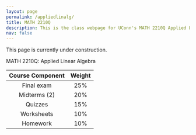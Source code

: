 ```yaml
---
layout: page
permalink: /appliedlinalg/
title: MATH 2210Q
description: This is the class webpage for UConn's MATH 2210Q Applied Linear Algebra.  
nav: false
---
```


This page is currently under construction. 


MATH 2210Q: Applied Linear Algebra


| Course Component | Weight     | 
| :----:           |   :----:   |   
| Final exam       |   25%      | 
| Midterms (2)     |   20%      | 
| Quizzes          |   15%      |
| Worksheets       |   10%      |  
| Homework         |   10%      |


<!-- 

Final will be cummulative and during finals week

Two midterms 

Quizzes will be weekly (2 random homework problems)

Worksheets will be mostly done in class

Homework will be about 10 problems per week on MyMathLab (3-4 per section we cover that week)

I will do a mostly flipped classroom style. A little bit of lecture plus problem solving session/working on worksheets. 
I will do more lecture on the days we are covering harder sections. 

-->
